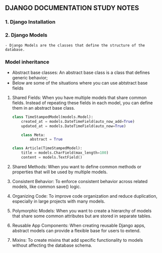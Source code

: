 ## DJANGO DOCUMENTATION STUDY NOTES 

### 1. Django Installation


### 2. Django Models 
    - Django Models are the classes that define the structure of the database.
  ### Model inheritance 
  - Abstract base classes: An abstract base class is a class that defines generic behavior; 
  - Below are some of the situations where you can use abtstract base fields

1. Shared Fields:
   When you have multiple models that share common fields. Instead of repeating these fields in each model, you can define them in an abstract base class.

   ```python
   class TimeStampedModel(models.Model):
       created_at = models.DateTimeField(auto_now_add=True)
       updated_at = models.DateTimeField(auto_now=True)

       class Meta:
           abstract = True

   class Article(TimeStampedModel):
       title = models.CharField(max_length=100)
       content = models.TextField()
   ```

2. Shared Methods:
   When you want to define common methods or properties that will be used by multiple models.

3. Consistent Behavior:
   To enforce consistent behavior across related models, like common save() logic.

4. Organizing Code:
   To improve code organization and reduce duplication, especially in large projects with many models.

5. Polymorphic Models:
   When you want to create a hierarchy of models that share some common attributes but are stored in separate tables.

6. Reusable App Components:
   When creating reusable Django apps, abstract models can provide a flexible base for users to extend.

7. Mixins:
   To create mixins that add specific functionality to models without affecting the database schema.

